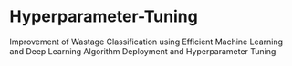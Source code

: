 # Hyperparameter-Tuning
Improvement of Wastage Classification using Efficient Machine Learning and Deep Learning Algorithm Deployment and Hyperparameter Tuning
